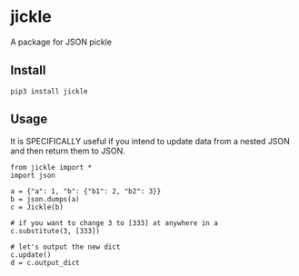 # jickle
A package for JSON pickle

## Install
```
pip3 install jickle
```

## Usage
It is SPECIFICALLY useful if you intend to update data from a nested JSON and then return them to JSON.

```{python}
from jickle import *
import json

a = {"a": 1, "b": {"b1": 2, "b2": 3}}
b = json.dumps(a)
c = Jickle(b)

# if you want to change 3 to [333] at anywhere in a
c.substitute(3, [333])

# let's output the new dict
c.update()
d = c.output_dict

```
